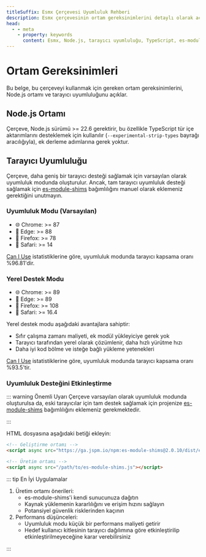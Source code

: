 ```yaml
---
titleSuffix: Esmx Çerçevesi Uyumluluk Rehberi
description: Esmx çerçevesinin ortam gereksinimlerini detaylı olarak açıklar, Node.js sürüm gereksinimlerini ve tarayıcı uyumluluk açıklamalarını içerir, geliştiricilerin geliştirme ortamını doğru şekilde yapılandırmasına yardımcı olur.
head:
  - - meta
    - property: keywords
      content: Esmx, Node.js, tarayıcı uyumluluğu, TypeScript, es-module-shims, ortam yapılandırması
---
```


# Ortam Gereksinimleri

Bu belge, bu çerçeveyi kullanmak için gereken ortam gereksinimlerini, Node.js ortamı ve tarayıcı uyumluluğunu açıklar.

## Node.js Ortamı

Çerçeve, Node.js sürümü >= 22.6 gerektirir, bu özellikle TypeScript tür içe aktarımlarını desteklemek için kullanılır (`--experimental-strip-types` bayrağı aracılığıyla), ek derleme adımlarına gerek yoktur.

## Tarayıcı Uyumluluğu

Çerçeve, daha geniş bir tarayıcı desteği sağlamak için varsayılan olarak uyumluluk modunda oluşturulur. Ancak, tam tarayıcı uyumluluk desteği sağlamak için [es-module-shims](https://github.com/guybedford/es-module-shims) bağımlılığını manuel olarak eklemeniz gerektiğini unutmayın.

### Uyumluluk Modu (Varsayılan)
- 🌐 Chrome: >= 87
- 🔷 Edge: >= 88
- 🦊 Firefox: >= 78
- 🧭 Safari: >= 14

[Can I Use](https://caniuse.com/?search=dynamic%20import) istatistiklerine göre, uyumluluk modunda tarayıcı kapsama oranı %96.81'dir.

### Yerel Destek Modu
- 🌐 Chrome: >= 89
- 🔷 Edge: >= 89
- 🦊 Firefox: >= 108
- 🧭 Safari: >= 16.4

Yerel destek modu aşağıdaki avantajlara sahiptir:
- Sıfır çalışma zamanı maliyeti, ek modül yükleyiciye gerek yok
- Tarayıcı tarafından yerel olarak çözümlenir, daha hızlı yürütme hızı
- Daha iyi kod bölme ve isteğe bağlı yükleme yetenekleri

[Can I Use](https://caniuse.com/?search=importmap) istatistiklerine göre, uyumluluk modunda tarayıcı kapsama oranı %93.5'tir.

### Uyumluluk Desteğini Etkinleştirme

::: warning Önemli Uyarı
Çerçeve varsayılan olarak uyumluluk modunda oluşturulsa da, eski tarayıcılar için tam destek sağlamak için projenize [es-module-shims](https://github.com/guybedford/es-module-shims) bağımlılığını eklemeniz gerekmektedir.

:::

HTML dosyasına aşağıdaki betiği ekleyin:

```html
<!-- Geliştirme ortamı -->
<script async src="https://ga.jspm.io/npm:es-module-shims@2.0.10/dist/es-module-shims.js"></script>

<!-- Üretim ortamı -->
<script async src="/path/to/es-module-shims.js"></script>
```

::: tip En İyi Uygulamalar

1. Üretim ortamı önerileri:
   - es-module-shims'i kendi sunucunuza dağıtın
   - Kaynak yüklemenin kararlılığını ve erişim hızını sağlayın
   - Potansiyel güvenlik risklerinden kaçının
2. Performans düşünceleri:
   - Uyumluluk modu küçük bir performans maliyeti getirir
   - Hedef kullanıcı kitlesinin tarayıcı dağılımına göre etkinleştirilip etkinleştirilmeyeceğine karar verebilirsiniz

:::